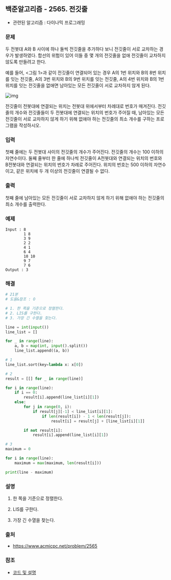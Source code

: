 ## 백준알고리즘 - 2565. 전깃줄

- 관련된 알고리즘 : 다이나믹 프로그래밍

### 문제

두 전봇대 A와 B 사이에 하나 둘씩 전깃줄을 추가하다 보니 전깃줄이 서로 교차하는 경우가 발생하였다. 합선의 위험이 있어 이들 중 몇 개의 전깃줄을 없애 전깃줄이 교차하지 않도록 만들려고 한다.

예를 들어, <그림 1>과 같이 전깃줄이 연결되어 있는 경우 A의 1번 위치와 B의 8번 위치를 잇는 전깃줄, A의 3번 위치와 B의 9번 위치를 잇는 전깃줄, A의 4번 위치와 B의 1번 위치를 잇는 전깃줄을 없애면 남아있는 모든 전깃줄이 서로 교차하지 않게 된다.

![img](https://www.acmicpc.net/upload/images/i7Wn4h3qIiezi.jpg)

전깃줄이 전봇대에 연결되는 위치는 전봇대 위에서부터 차례대로 번호가 매겨진다. 전깃줄의 개수와 전깃줄들이 두 전봇대에 연결되는 위치의 번호가 주어질 때, 남아있는 모든 전깃줄이 서로 교차하지 않게 하기 위해 없애야 하는 전깃줄의 최소 개수를 구하는 프로그램을 작성하시오.

### 입력

첫째 줄에는 두 전봇대 사이의 전깃줄의 개수가 주어진다. 전깃줄의 개수는 100 이하의 자연수이다. 둘째 줄부터 한 줄에 하나씩 전깃줄이 A전봇대와 연결되는 위치의 번호와 B전봇대와 연결되는 위치의 번호가 차례로 주어진다. 위치의 번호는 500 이하의 자연수이고, 같은 위치에 두 개 이상의 전깃줄이 연결될 수 없다.

### 출력

첫째 줄에 남아있는 모든 전깃줄이 서로 교차하지 않게 하기 위해 없애야 하는 전깃줄의 최소 개수를 출력한다.

### 예제

```
Input : 8
        1 8
        3 9
        2 2
        4 1
        6 4
        10 10
        9 7
        7 6
Output : 3
```

### 해결

```python
# 21분
# 도움&참조 : O

# 1. 한 쪽을 기준으로 정렬한다.
# 2. LIS를 구한다.
# 3. 가장 긴 수열을 찾는다.

line = int(input())
line_list = []

for _ in range(line):
    a, b = map(int, input().split())
    line_list.append((a, b))

# 1
line_list.sort(key=lambda x: x[0])

# 2
result = [[] for _ in range(line)]

for i in range(line):
    if i == 0:
        result[i].append(line_list[i][1])
    else:
        for j in range(0, i):
            if result[j][-1] < line_list[i][1]:
                if len(result[i]) - 1 < len(result[j]):
                    result[i] = result[j] + [line_list[i][1]]

        if not result[i]:
            result[i].append(line_list[i][1])

# 3
maximum = 0

for i in range(line):
    maximum = max(maximum, len(result[i]))

print(line - maximum)
```

### 설명

1. 한 쪽을 기준으로 정렬한다.

2. LIS를 구한다.

3. 가장 긴 수열을 찾는다.


### 출처

- https://www.acmicpc.net/problem/2565

### 참조

- [코드 및 설명](https://claude-u.tistory.com/206)